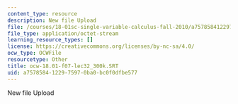 ```yaml
---
content_type: resource
description: New file Upload
file: /courses/18-01sc-single-variable-calculus-fall-2010/a7578584122975970ba0bc0f0dfbe577_ocw-18.01-f07-lec32_300k.SRT
file_type: application/octet-stream
learning_resource_types: []
license: https://creativecommons.org/licenses/by-nc-sa/4.0/
ocw_type: OCWFile
resourcetype: Other
title: ocw-18.01-f07-lec32_300k.SRT
uid: a7578584-1229-7597-0ba0-bc0f0dfbe577
---
```

New file Upload